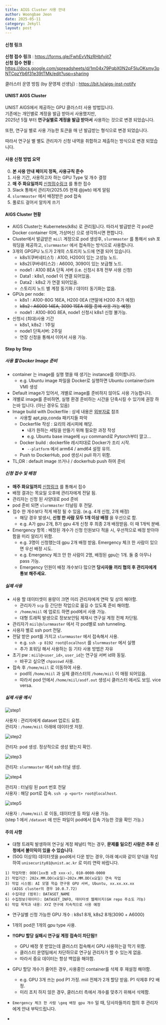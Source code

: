 ```yaml
---
title: AIGS Cluster 사용 안내
author: Woongbae Jeon
date: 2025-05-11
category: Jekyll
layout: post
---
```


#### 신청 링크

**신청 접수 링크** : <https://forms.gle/FwhEvVNzRHbfyjit7>  
**신청 접수 현황** : <https://docs.google.com/spreadsheets/d/1m04x79PqbX0N2pF5luOKsmy3oNTCpzYb6f31e39tTMk/edit?usp=sharing>

클러스터 운영 방침 (by 문영제 선생님) : <https://bit.ly/aigs-inst-notify>

#### UNIST AIGS Cluster

UNIST AIGS에서 제공하는 GPU 클러스터 사용 방법입니다.  
기존에는 개인별로 계정을 발급 받아서 사용했지만,  
2025년 5월 부터 **연구실별로 계정을 발급 받아서** 사용하는 것으로 변경 되었습니다.

또한, 연구실 별로 사용 가능한 토큰을 매 년 발급받는 형식으로 변경 되었습니다.

따라서 연구실 별 별도 관리자가 신청 내역을 취합하고 제출하는 방식으로 변경 되었습니다.  

#### 사용 신청 방법 요약

0. **본 사용 안내 페이지 정독, 사용규칙 준수**
1. 사용 기간, 사용하고자 하는 GPU Type 및 개수 결정
2. **매 주 화요일까지** [신청접수링크](<https://forms.gle/FwhEvVNzRHbfyjit7>) 를 통한 접수
3. Slack 통해서 관리자(2025.05 현재 @jwb) 에게 알림
4. `slurmmaster` 에서 배정받은 pod 접속
5. 풀로드 걸어서 알차게 쓰기

#### AIGS Cluster 현황

- AIGS Cluster는 Kubernetes(k8s) 로 관리됩니다. 따라서 발급받은 각 pod은 Docker container 이며, 가상머신 으로 생각하시면 편합니다.
- Cluster에서 발급받은 `miil` 계정으로 pod 생성후, `slurmmaster` 를 통해서 ssh 포워딩을 제공하고, `slurmmaster` 에서 접속하는 방식으로 사용합니다.
- 3개의 GPGPU 노드가 2개의 스토리지 노드에 연결 되어 있습니다.
  - k8s1(쿠버네티스1) : A100, H200이 있는 고성능 노드.
  - k8s2(쿠버네티스2) : A6000, 3090이 있는 보급형 노드.
  - node1 : A100 8EA 단독 서버 (i.e. 신청시 8개 전부 사용 신청)
  - Data1 : k8s1, node1 이 연결 되어있음.
  - Data2 : k8s2 가 연결 되어있음.
  - 스토리지 노드 별 계정 동기화 / 데이터 동기화는 없음.
- GPUs per node:
  - k8s1 : A100-80G 16EA, H200 0EA (연말에 H200 추가 예정)
  - ~~k8s2 : A6000 14EA, 3090 15EA (6월 중에 사용 가능 예정)~~
  - node1 : A100-80G 8EA, node1 신청시 k8s1 신청 불가능.
- 신청시 (최대)사용 기간
  - k8s1, k8s2 : 1주일
  - node1 단독서버: 2주일
  - 연장 신청을 통해서 이어서 사용 가능.

#### Step by Step

##### 사용 할 Docker Image 준비

- container 는 image를 실행 했을 때 생기는 instance를 의미합니다.
  - e.g. Ubuntu image 파일을 Docker로 실행하면 Ubuntu container(\sim VM) 생성
- Default image가 있어서, 개별로 image를 준비하지 않아도 사용 가능합니다.
- 개별로 image를 준비하면, 실행 환경 준비하는 시간을 단축시킬 수 있기에 권장 하는바 입니다. (아닌 경우도 있음)
- Image build with Dockerfile : 상세 내용은 [외부자료](https://docs.docker.com/get-started/docker-concepts/building-images/) 참조
  - 사용할 apt,pip,conda 패키지들 파악
  - Dockerfile 작성 : 요리의 레시피에 해당.
    - 내가 원하는 세팅을 만들기 위해 필요한 과정 작성
    - e.g. Ubuntu base image에 `xyz` command로 Pytorch부터 깔고...
  - Docker build : dockerfile 레시피대로 Docker가 조리 시작.
    - `--platform` 에서 arm64 / amd64 설정 유의.
  - Push to DockerHub, pod 생성시 pull 하기 위함.
- TL;DR : default image 쓰거나 / dockerhub push 하여 준비

##### 신청 접수 및 배정

- **매주 화요일까지** [신청링크](https://forms.gle/Fw5oNhGS2C2Gd1Me8) 를 통해서 접수
- 배정 결과는 목요일 오후에 관리자에게 전달 됨.
- 관리자는 신청 된 사양대로 pod 준비
- pod 준비 되면 `slurmmaster` 터널링 후 전달.
- 접수 한 개수보다 적게 배정 될 수 있음. (e.g. 4개 신청, 2개 배정)
  - 해당 경우 발생시, **신청 한 사람 모두 1개 이상 배정** 을 우선으로 함.
  - e.g. A가 gpu 2개, B가 gpu 4개 신청 후 최종 2개 배정받음. 이 때 1개씩 분배.
- Emergency 항목 : 배정된 개수가 신청 인원보다 적을 시, 우선적으로 배정 받아야 함을 미리 알리기 위함.
  - e.g. 3명이 신청했는데 gpu 2개 배정 받음. Emergency 체크 한 사람이 있으면 우선 배정 시도.
  - e.g. Emergency 체크 안 한 사람이 2명, 배정된 gpu는 1개. 둘 중 아무나 pass 가능.
  - Emergency 인원이 배정 개수보다 많으면 **당사자들 끼리 협의 후 관리자에게 통보 해주세요.**

##### 실제 사용

- 사용 할 데이터셋이 용량이 크면 미리 관리자에게 연락 및 상의 해야함.
  - 관리자가 `scp` 등 간단한 작업으로 옮길 수 있도록 준비 해야함.
  - `/home/miil` 에 업로드 하면 pod에서 사용 가능.
  - 대형 트래픽 발생으로 정보보안팀 제재시 연구실 계정 전체 차단됨.
- 관리자가 `miil@slurmmaster` 에서 각 pod별로 ssh tunneling.
- 사용자 별로 ssh port 전달.
- 전달 받은 port를 가지고 `slurmmaster` 에서 접속해서 사용.
  - e.g. `ssh -p 8192 root@localhost` 를 `slurmmaster` 에서 실행
  - 추가 포워딩 해서 사용하는 등 기타 사용 방법은 자유
- 초기 pw : `miil@<user_id>`, `user_id`는 연구실 서버 id와 동일.
  - 바꾸고 싶으면 `chpasswd` 사용.
- 접속 후 `/home/miil` 로 이동하여 사용.
  - pod의 `/home/miil` 과 실제 클러스터의 `/home/miil` 이 매핑 되어있음.
  - 따라서 pod 안에서 `/home/miil/asdf.out` 생성시 클러스터 에서도 보임. vice versa.

##### 실제 사용 예시

![step1](/miil/assets/aigscluster/step1.png)  

사용자 : 관리자에게 dataset 업로드 요청.  
관리자 : `/home/miil` 아래에 데이터셋 저장.  

![step2](/miil/assets/aigscluster/step2.png)  

관리자: pod 생성. 정상적으로 생성 됐는지 확인.

![step3](/miil/assets/aigscluster/step3.png)  

관리자: `slurmmaster` 에서 ssh 터널 생성.

![step4](/miil/assets/aigscluster/step4.png)  

관리자 : 터널링 된 port 번호 전달  
사용자 : 해당 port로 접속. `ssh -p <port> root@localhost`.

![step5](/miil/assets/aigscluster/step5.png)  

사용자 : `/home/miil` 로 이동, 데이터셋 등 파일 사용 가능.  
(step 1 에서 `/dataset` 에 만든 파일이 pod에서 접속 가능한 것을 확인 가능.)  

#### 주의 사항

- 대형 트래픽 발생하여 연구실 계정 페널티 먹는 경우, **문제를 일으킨 사람은 추후 신청에서 불이익이 있을 수 있습니다**.
- (50G 이상의) 데이터셋을 pod에서 다운 받는 경우, 아래 예시와 같이 양식을 작성하여 `unisecurity01@unist.ac.kr` 로 미리 연락 바랍니다.
```
1) 작업자명: OOO(1xx동 x층 xxx-x), 010-0000-0000
2) 작업기간: 202x.MM.DD(x요일)~202x.MM.DD(x요일) 연속 작업
3) 작업 시스템: AI 모델 학습 연구용 GPU 서버, Ubuntu, xx.xx.xx.xx
   (AIGS cluster의 경우 10.0.7.72)
4) 수집대상 (범위): DATASET_NAME
5) 수집정보(데이터): DATASET_INFO, 데이터셋 웹페이지(GH repo 주소도 가능)
6) 작업 목적과 내용: XYZ 연구에 지속적으로 사용 예정
```

- 연구실별 신청 가능한 GPU 개수 : k8s1 8개, k8s2 8개(3090 + A6000)
- 1개의 pod은 1개의 gpu type 사용.
- **!!GPU 할당 실패시 연구실 계정 접속이 차단됨!!**
  - GPU 배정 못 받았는데 클러스터 접속해서 GPU 사용하는걸 막기 위함.
  - 클러스터 운영팀에서 차단하므로 연구실 관리자가 할 수 있는게 없음.
  - 따라서 중요 데이터는 항상 백업을 해야함.
- GPU 할당 개수가 줄어든 경우, 사용중인 container를 삭제 후 재설정 해야함.
  - e.g. GPU 3개 쓰는 pod P1 가정. miil 전체가 2개 할당 받음. P1 삭제후 P2 배정.
  - 미리 조치 하지 않은 경우, 클러스터 측에서 개수를 맞추기 위해서 삭제함.
  
- `Emergency 체크 한 사람 \geq 배정 gpu 개수` 일 때, 당사자들끼리 협의 후 관리자에게 안내 부탁드립니다.

- 